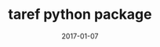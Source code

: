 ---
title: taref python package
date: 2017-01-07
published: true
tags: ['Python']
skill_tags: ['Scientific programming']
series: false
canonical_url: false
cover_image: ./images/github-placeholder.png
description: "Automatic GUI making Python package for scientific programming at github link"
url: https://github.com/thomasaref
---